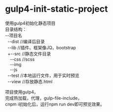 # gulp4-init-static-project  
使用gulp4初始化静态项目  
目录结构：  
--项目名  
&nbsp;&nbsp;--dist    //编译后目录  
&nbsp;&nbsp;--lib     //插件、框架像JQ，bootstrap  
&nbsp;&nbsp;+--src    //静态文件目录  
&nbsp;&nbsp;&nbsp;&nbsp;--css    //scss  
&nbsp;&nbsp;&nbsp;&nbsp;--img  
&nbsp;&nbsp;&nbsp;&nbsp;--js  
&nbsp;&nbsp;--test    //本地运行文件，用于实时预览  
&nbsp;&nbsp;--view   //存放静态.html  
  
项目使用gulp4，  
完成热加载，代理，gulp-file-include，  
cnpm i初始化后，运行npm run dev即可预览效果。  


